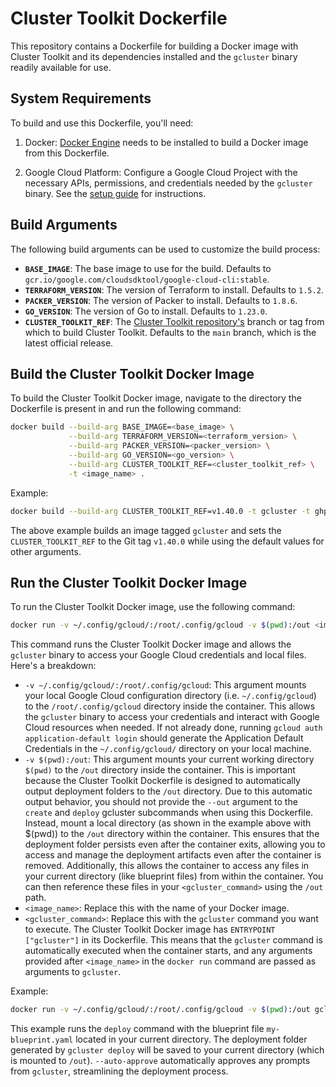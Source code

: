 # Cluster Toolkit Dockerfile

This repository contains a Dockerfile for building a Docker image with Cluster Toolkit and its dependencies installed and the `gcluster` binary readily available for use.

## System Requirements

To build and use this Dockerfile, you'll need:

1. Docker: [Docker Engine](https://docs.docker.com/engine/) needs to be installed to build a Docker image from this Dockerfile.

2. Google Cloud Platform: Configure a Google Cloud Project with the necessary APIs, permissions, and credentials needed by the `gcluster` binary. See the [setup guide](https://cloud.google.com/cluster-toolkit/docs/setup/configure-environment) for instructions.

## Build Arguments
The following build arguments can be used to customize the build process:
* **`BASE_IMAGE`**: The base image to use for the build. Defaults to `gcr.io/google.com/cloudsdktool/google-cloud-cli:stable`.
* **`TERRAFORM_VERSION`**: The version of Terraform to install. Defaults to `1.5.2`.
* **`PACKER_VERSION`**: The version of Packer to install. Defaults to `1.8.6`.
* **`GO_VERSION`**: The version of Go to install. Defaults to `1.23.0`.
* **`CLUSTER_TOOLKIT_REF`**: The [Cluster Toolkit repository's](https://github.com/GoogleCloudPlatform/cluster-toolkit/releases) branch or tag from which to build Cluster Toolkit.  Defaults to the `main` branch, which is the latest official release.

## Build the Cluster Toolkit Docker Image
To build the Cluster Toolkit Docker image, navigate to the directory the Dockerfile is present in and run the following command:

```bash
docker build --build-arg BASE_IMAGE=<base_image> \
             --build-arg TERRAFORM_VERSION=<terraform_version> \
             --build-arg PACKER_VERSION=<packer_version> \
             --build-arg GO_VERSION=<go_version> \
             --build-arg CLUSTER_TOOLKIT_REF=<cluster_toolkit_ref> \
             -t <image_name> .
```

Example:

```bash
docker build --build-arg CLUSTER_TOOLKIT_REF=v1.40.0 -t gcluster -t ghpc .
```

The above example builds an image tagged `gcluster` and sets the `CLUSTER_TOOLKIT_REF` to the Git tag `v1.40.0` while using the default values for other arguments.

## Run the Cluster Toolkit Docker Image
To run the Cluster Toolkit Docker image, use the following command:

```bash
docker run -v ~/.config/gcloud/:/root/.config/gcloud -v $(pwd):/out <image_name> <gcluster_command>
```

This command runs the Cluster Toolkit Docker image and allows the `gcluster` binary to access your Google Cloud credentials and local files. Here's a breakdown:

* `-v ~/.config/gcloud/:/root/.config/gcloud`: This argument mounts your local Google Cloud configuration directory (i.e. `~/.config/gcloud`) to the `/root/.config/gcloud` directory inside the container. This allows the `gcluster` binary to access your credentials and interact with Google Cloud resources when needed. If not already done, running `gcloud auth application-default login` should generate the Application Default Credentials in the `~/.config/gcloud/` directory on your local machine.
* `-v $(pwd):/out`: This argument mounts your current working directory `$(pwd)` to the `/out` directory inside the container. This is important because the Cluster Toolkit Dockerfile is designed to automatically output deployment folders to the `/out` directory. Due to this automatic output behavior, you should not provide the `--out` argument to the `create` and `deploy` gcluster subcommands when using this Dockerfile. Instead, mount a local directory (as shown in the example above with $(pwd)) to the   `/out` directory within the container. This ensures that the deployment folder persists even after the container exits, allowing you to access and manage the deployment artifacts even after the container is removed. Additionally, this allows the container to access any files in your current directory (like blueprint files) from within the container. You can then reference these files in your `<gcluster_command>` using the `/out` path.
* `<image_name>`: Replace this with the name of your Docker image.
* `<gcluster_command>`: Replace this with the `gcluster` command you want to execute. The Cluster Toolkit Docker image has `ENTRYPOINT ["gcluster"]` in its Dockerfile. This means that the `gcluster` command is automatically executed when the container starts, and any arguments provided after `<image_name>` in the `docker run` command are passed as arguments to `gcluster`.

Example:

```bash
docker run -v ~/.config/gcloud/:/root/.config/gcloud -v $(pwd):/out gcluster deploy /out/my-blueprint.yaml --auto-approve
```

This example runs the `deploy` command with the blueprint file `my-blueprint.yaml` located in your current directory. The deployment folder generated by `gcluster deploy` will be saved to your current directory (which is mounted to `/out`). `--auto-approve` automatically approves any prompts from `gcluster`, streamlining the deployment process.
